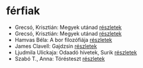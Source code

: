 # férfiak

- Grecsó, Krisztián: Megyek utánad [részletek](_details/%7Bopf.creator%7D.md#id_1230)
- Grecsó, Krisztián: Megyek utánad [részletek](_details/%7Bopf.creator%7D.md#id_990)
- Hamvas Béla: A bor filozófiája [részletek](_details/%7Bopf.creator%7D.md#id_776)
- James Clavell: Gajdzsin [részletek](_details/%7Bopf.creator%7D.md#id_1028)
- Ljudmila Ulickaja: Odaadó hívetek, Surik [részletek](_details/%7Bopf.creator%7D.md#id_1291)
- Szabó T., Anna: Törésteszt [részletek](_details/%7Bopf.creator%7D.md#id_1236)